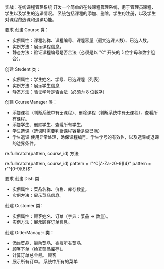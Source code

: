 实战：在线课程管理系统
开发一个简单的在线课程管理系统，用于管理员课程、学生以及学生的选课情况。
系统包括课程的添加、删除，学生的注册，以及学生对课程的选课和退课功能。


要求
创建 Course 类：
- 实例属性：课程名称、课程编号、课程容量（最大选课人数）、已选人数。 
- 实例方法：展示课程信息。 
- 静态方法：验证课程编号是否合法（必须是以 "C" 开头的 5 位字母和数字组合）。

创建 Student 类：
- 实例属性：学生姓名、学号、已选课程（列表）
- 实例方法：展示学生信息
- 静态方法：验证学号是否合法（必须为 8 位数字）

创建 CourseManager 类： 
- 添加课程（判断系统中有无课程）、删除课程（判断系统中有无课程）、查看所有课程。 
- 添加学生、删除学生、查看所有学生。 
- 学生选课（选课时需要判断课程容量是否已满）
- 学生退课
使用异常处理，确保课程编号、学生学号的有效性，以及选课或退课的边界条件。

re.fullmatch(pattern, course_id) 方法

re.fullmatch(pattern, course_id)
pattern = r"^C[A-Za-z0-9]{4}"
pattern = r"^[0-9]{8}$"


要求
创建 Dish 类：
- 实例属性：菜品名称、价格、库存数量。 
- 实例方法：展示菜品信息。

创建 Customer 类：
- 实例属性：顾客姓名、订单（字典：菜品 -> 数量）。 
- 实例方法：展示顾客订单信息。

创建 OrderManager 类：
- 添加菜品、删除菜品、查看所有菜品。 
- 顾客下单（检查菜品库存）。 
- 计算订单总金额。 顾客
- 展示所有订单。 系统中所有的菜单
